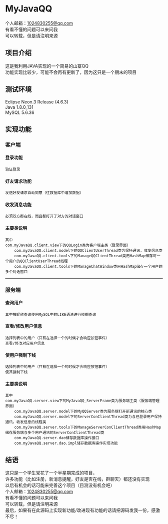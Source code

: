 # MyJavaQQ
  个人邮箱：1024830255@qq.com<br>
  有看不懂的问题可以来问我<br>
  可以转载，但是请注明来源<br>

## 项目介绍
  这是我利用JAVA实现的一个简易的山寨QQ<br>
  功能实现比较少，可能不会再有更新了，因为这只是一个期末的项目<br>
  
## 测试环境
  Eclipse Neon.3 Release (4.6.3)<br>
  Java 1.8.0_131<br>
  MySQL 5.6.36<br>

## 实现功能

### 客户端

  #### 登录功能
    验证登录
    
  #### 好友请求功能
    发送好友请求自动同意（往数据库中增加数据）
  
  #### 收发消息功能
    必须双方都在线，而且都打开了对方的对话窗口
    
  #### 主要类说明
  	其中
    com.myJavaQQ.client.view下的QQLogin类为客户端主类（登录界面）
		com.myJavaQQ.client.model下的QQClientUserThread类为保持通讯，收发信息类
		com.myJavaQQ.client.tools下的ManageQQClientThread类用HashMap储存每一个用户的QQClientUserThread线程
		com.myJavaQQ.client.tools下的ManageChatWindow类用HashMap储存一个用户的多个对话窗口
  
  -------
  
### 服务端

  #### 查询用户
    其中按昵称查询使用MySQL中的LIKE语法进行模糊查询
    
  #### 查看/修改用户信息
    选择列表中的用户（只有在选择一个的时候才会响应按钮事件）
    查看/修改对应用户信息
    
  #### 使用户强制下线
    选择列表中的用户（只有在选择一个的时候才会响应按钮事件）
    使其强制下线
    
  #### 主要类说明
  	其中
    com.myJavaQQ.server.view下的MyJavaQQ_ServerFrame类为服务端主类（服务端管理界面）
		com.myJavaQQ.server.model下的MyQQServer类为服务端打开新通讯的核心类
		com.myJavaQQ.server.model下的ServerConClientThread类为与已登录用户保持通讯，收发信息的线程类
		com.myJavaQQ.server.tools下的ManageServerConClientThread类用HashMap储存服务端与多个用户通讯的ServerConClientThread类
		com.myJavaQQ.server.dao储存数据库操作接口
		com.myJavaQQ.server.dao.impl储存数据库操作实现功能

## 结语
  这只是一个学生党花了一个半星期完成的项目，<br>
  许多功能（比如注册，新消息提醒，好友是否在线，群聊天）都还没有实现<br>
  以后有机会的话可能来完善这个项目（目测没有机会吧）<br>
  个人邮箱：1024830255@qq.com<br>
  有看不懂的问题可以来问我<br>
  可以转载，但是请注明来源<br>
  最后，如果有在此源码上实现新功能/改进现有功能的话请把源码发我一份，感激不尽！<br>
  
